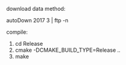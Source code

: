 download data method:

autoDown 2017 3 | ftp -n

compile:
1. cd Release
2. cmake -DCMAKE_BUILD_TYPE=Release ..
3. make
